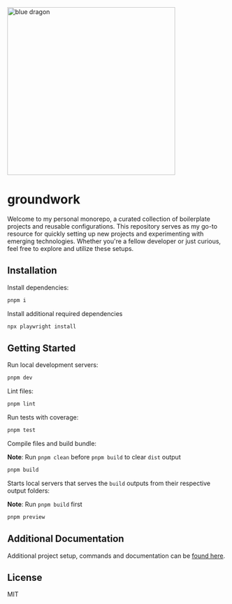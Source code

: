 <img src="https://raw.githubusercontent.com/waldronmatt/groundwork/main/docs/repo/assets/pnpm-nx-lerna-dragon-logo.png" alt="blue dragon" width="384" height="384" />

# groundwork

Welcome to my personal monorepo, a curated collection of boilerplate projects and reusable configurations. This repository serves as my go-to resource for quickly setting up new projects and experimenting with emerging technologies. Whether you're a fellow developer or just curious, feel free to explore and utilize these setups.

## Installation

Install dependencies:

```bash
pnpm i
```

Install additional required dependencies

```bash
npx playwright install
```

## Getting Started

Run local development servers:

```bash
pnpm dev
```

Lint files:

```bash
pnpm lint
```

Run tests with coverage:

```bash
pnpm test
```

Compile files and build bundle:

**Note**: Run `pnpm clean` before `pnpm build` to clear `dist` output

```bash
pnpm build
```

Starts local servers that serves the `build` outputs from their respective output folders:

**Note**: Run `pnpm build` first

```bash
pnpm preview
```

## Additional Documentation

Additional project setup, commands and documentation can be [found here](docs/repo/README.md).

## License

MIT
